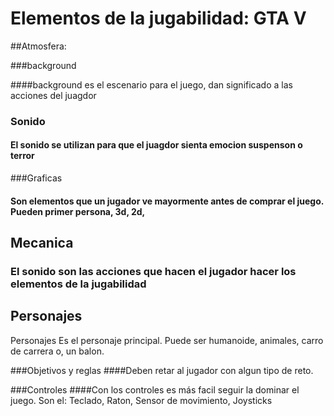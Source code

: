 # Elementos de la jugabilidad: GTA V

##Atmosfera: 

###background

####background es el escenario para el juego, dan significado a las acciones del juagdor 

### Sonido 
#### El sonido se utilizan para que el juagdor sienta emocion suspenson o terror 

###Graficas 
#### Son elementos que un jugador ve mayormente antes de comprar el juego. Pueden primer persona, 3d, 2d, 

## Mecanica 
### El sonido son las acciones que hacen el jugador hacer los elementos de la jugabilidad 

## Personajes 
Personajes Es el personaje principal. Puede ser humanoide, animales, carro de carrera o, un balon.

###Objetivos y reglas 
####Deben retar al jugador con algun tipo de reto. 

###Controles 
####Con los controles es más facil seguir la dominar el juego. Son el: Teclado, Raton, Sensor de movimiento, Joysticks 
